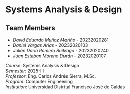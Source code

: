 # Systems Analysis & Design

## Team Members
- *David Eduardo Muñoz Mariño* - 20232020281
- *Daniel Vargas Arias* - 20232020103
- *Julián Darío Romero Buitrago* - 20232020240
- *Juan Esteban Moreno Durán* - 20232020107

*Course*: Systems Analysis & Design  
*Semester*: 2025-III  
*Professor*: Eng. Carlos Andrés Sierra, M.Sc.  
*Program*: Computer Engineering  
*Institution*: Universidad Distrital Francisco José de Caldas
